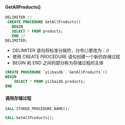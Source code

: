 #### GetAllProducts()
```sql
DELIMITER //
 CREATE PROCEDURE GetAllProducts()
   BEGIN
   SELECT * FROM products;
   END //
DELIMITER;
```
- DELIMITER 语句将标准分隔符，分号(;)更改为：//
- 使用 CREATE PROCEDURE 语句创建一个新的存储过程
- BEGIN 和 END 之间的部分称为存储过程的主体


```sql
CREATE PROCEDURE `yiibaidb`.`GetAllProducts`()
BEGIN
    SELECT * FROM yiibaidb.products;
END
```

#### 调用存储过程
```sql
CALL STORED_PROCEDURE_NAME();
```

```sql
CALL GetAllProducts();
```
